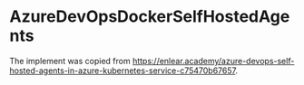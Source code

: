 # AzureDevOpsDockerSelfHostedAgents


The implement was copied from https://enlear.academy/azure-devops-self-hosted-agents-in-azure-kubernetes-service-c75470b67657.